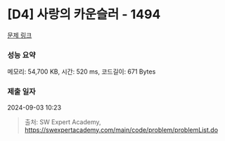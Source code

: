# [D4] 사랑의 카운슬러 - 1494 

[문제 링크](https://swexpertacademy.com/main/code/problem/problemDetail.do?contestProbId=AV2b_WPaAEIBBASw) 

### 성능 요약

메모리: 54,700 KB, 시간: 520 ms, 코드길이: 671 Bytes

### 제출 일자

2024-09-03 10:23



> 출처: SW Expert Academy, https://swexpertacademy.com/main/code/problem/problemList.do